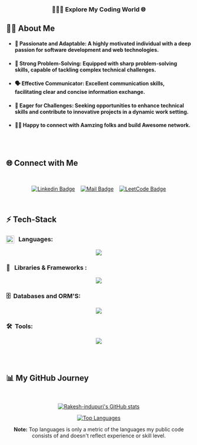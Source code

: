 <h3 align="center">👨🏻‍💻 Explore My Coding World 🌐</h3>

<!-- More About Me -->

## 🙋‍♂️ About Me

- #### 🚀 Passionate and Adaptable: A highly motivated individual with a deep passion for software development and web technologies.

- #### 🧠 Strong Problem-Solving: Equipped with sharp problem-solving skills, capable of tackling complex technical challenges.

- #### 🗣️ Effective Communicator: Excellent communication skills, facilitating clear and concise information exchange.

- #### 🎯 Eager for Challenges: Seeking opportunities to enhance technical skills and contribute to innovative projects in a dynamic work setting.

- #### 🙋🏻 Happy to connect with Aamzing folks and build Awesome network.

<br/><br/>

<!-- Social Media Links -->

## 🌐 Connect with Me
<br/>
<div align= center>

[![Linkedin Badge](https://img.shields.io/badge/-RakeshIndupuri-0e76a8?style=flat&labelColor=0e76a8&logo=linkedin&logoColor=white&link=https://www.linkedin.com/in/rakesh-indupuri-3466a0270)](https://www.linkedin.com/in/rakesh-indupuri-3466a0270) 
&nbsp;&nbsp; 
[![Mail Badge](https://img.shields.io/badge/-rakeshindupuri-c0392b?style=flat&labelColor=c0392b&logo=gmail&logoColor=white&link=mailto:rakeshindupuri@gmail.com)](mailto:rakeshindupuri@gmail.com)
&nbsp;&nbsp; 
[![LeetCode Badge](https://img.shields.io/badge/-Rakesh_indupuri-FFA116?style=flat&labelColor=FFA116&logo=leetcode&logoColor=white&link=https://leetcode.com/Rakesh-indupuri)](https://leetcode.com/rakesh_indupuri)


</div>

</br>

<!-- Techonologies that I'm working with -->

## ⚡️ Tech-Stack

### <img src = "https://media2.giphy.com/media/QssGEmpkyEOhBCb7e1/giphy.gif?cid=ecf05e47a0n3gi1bfqntqmob8g9aid1oyj2wr3ds3mg700bl&rid=giphy.gif" width = 22px align="top"/> &nbsp;&nbsp;Languages:

<div align="center">

<p align="center">
  <img src="https://skillicons.dev/icons?i=java,html,css,javascript,typescript,python&theme=dark" />
</p>
</div>

### 🧩 &nbsp;&nbsp;Libraries & Frameworks :

<p align="center">
  <img src="https://skillicons.dev/icons?i=react,nodejs,express,nextjs,tailwind,php&theme=dark" />
</p>

### 🗄️ &nbsp;Databases and ORM'S:

<p align="center">
  <img src="https://skillicons.dev/icons?i=mongo,mysql,postgres,prisma&theme=dark" />
</p>

### 🛠️ &nbsp;Tools:

<p align="center">
  <img src="https://skillicons.dev/icons?i=git,github,postman,docker,vscode&theme=dark" />
</p>

<br/><br/>

<!-- GitHub Activity Tracker -->

## 📊 My GitHub Journey
<br/>

<p align="center">
  <a href="http://www.github.com/Rakesh-indupuri"><img src="https://github-readme-stats.vercel.app/api?username=Rakesh-indupuri&show_icons=true&hide=&count_private=true&title_color=0891b2&text_color=ffffff&icon_color=0891b2&bg_color=1c1917&hide_border=true&show_icons=true" alt="Rakesh-indupuri's GitHub stats" /></a>
</p>

<p align="center">
  <a href="https://github.com/Rakesh-indupuri" align="center"><img src="https://github-readme-stats.vercel.app/api/top-langs/?username=Rakesh-indupuri&langs_count=10&title_color=0891b2&text_color=ffffff&icon_color=0891b2&bg_color=1c1917&hide_border=true&locale=en&custom_title=Top%20%Languages" alt="Top Languages" /></a>
</p>

<p align="center">
  <b>Note:</b> Top languages is only a metric of the languages my public code consists of and doesn't reflect experience or skill level.
</p>

<br/>
